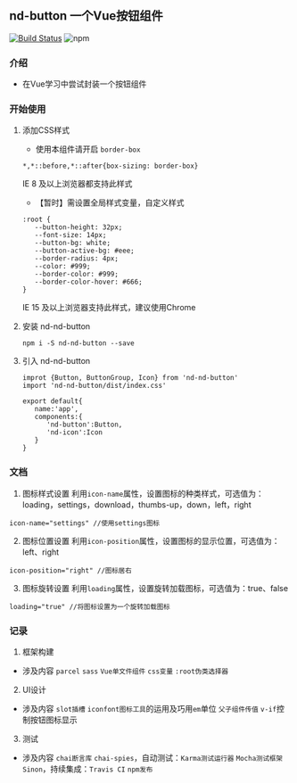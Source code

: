 ## nd-button 一个Vue按钮组件 

[![Build Status](https://www.travis-ci.org/NorthwesternDirector/button-component.svg?branch=master)](https://www.travis-ci.org/NorthwesternDirector/button-component)
![npm](https://img.shields.io/npm/dw/button-component)

### 介绍
- 在Vue学习中尝试封装一个按钮组件

### 开始使用
1. 添加CSS样式
   * 使用本组件请开启 `border-box`
   ```
   *,*::before,*::after{box-sizing: border-box}
   ```
   IE 8 及以上浏览器都支持此样式
   * 【暂时】需设置全局样式变量，自定义样式
   ```
   :root {
      --button-height: 32px;
      --font-size: 14px;
      --button-bg: white;
      --button-active-bg: #eee;
      --border-radius: 4px;
      --color: #999;
      --border-color: #999;
      --border-color-hover: #666;
   }
   ```
   IE 15 及以上浏览器支持此样式，建议使用Chrome

2. 安装 nd-nd-button
   ```
   npm i -S nd-nd-button --save
   ```
3. 引入 nd-nd-button
   ```
   improt {Button, ButtonGroup, Icon} from 'nd-nd-button'
   import 'nd-nd-button/dist/index.css'

   export default{
      name:'app',
      components:{
         'nd-button':Button,
         'nd-icon':Icon
      }
   }
   ```

 ### 文档
 1. 图标样式设置
 利用`icon-name`属性，设置图标的种类样式，可选值为：loading，settings，download，thumbs-up，down，left，right 
 ```
 icon-name="settings" //使用settings图标
 ```
 2. 图标位置设置
 利用`icon-position`属性，设置图标的显示位置，可选值为：left、right
 ```
 icon-position="right" //图标居右
 ```
 3. 图标旋转设置
 利用`loading`属性，设置旋转加载图标，可选值为：true、false
 ```
 loading="true" //将图标设置为一个旋转加载图标
 ```
 
### 记录
1. 框架构建
- 涉及内容 `parcel` `sass` `Vue单文件组件` `css变量` `:root伪类选择器` 
2. UI设计
- 涉及内容 `slot插槽` `iconfont图标工具`的运用及巧用`em`单位 `父子组件传值` `v-if`控制按钮图标显示
3. 测试
- 涉及内容 `chai断言库` `chai-spies`，自动测试：`Karma测试运行器` `Mocha测试框架` `Sinon`，持续集成：`Travis CI` `npm发布`